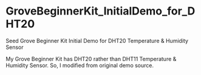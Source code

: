 # GroveBeginnerKit_InitialDemo_for_DHT20
Seed Grove Beginner Kit Initial Demo for DHT20 Temperature &amp; Humidity Sensor

My Grove Beginner Kit has DHT20 rather than DHT11 Temperature &amp; Humidity Sensor.
So, I modified from original demo source.

